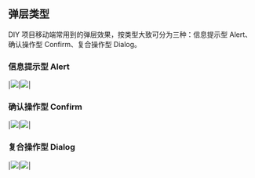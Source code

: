 ## 弹层类型
DIY 项目移动端常用到的弹层效果，按类型大致可分为三种：信息提示型 Alert、确认操作型 Confirm、复合操作型 Dialog。

### 信息提示型 Alert
|![](/images/alert_01.png)|![](/images/alert_02.png)|

### 确认操作型 Confirm
|![](/images/confirm_01.png)|![](/images/confirm_02.png)|

### 复合操作型 Dialog
|![](/images/dialog_01.png)|![](/images/dialog_02.png)|
